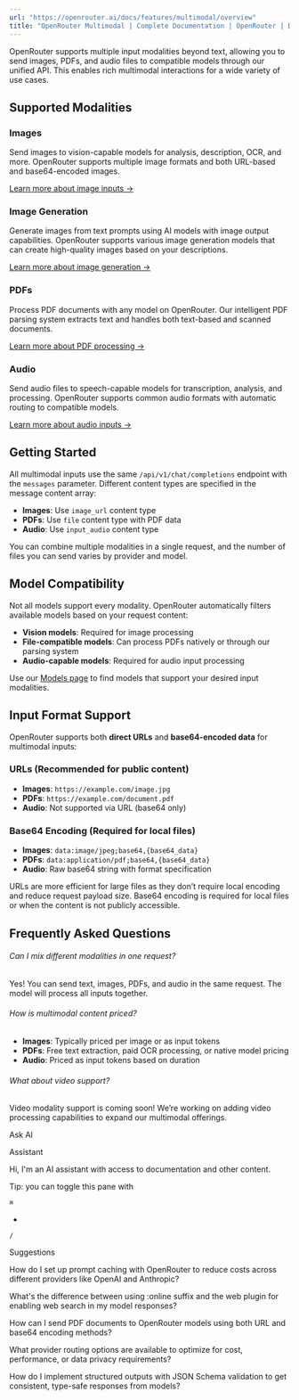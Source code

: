 ```yaml
---
url: "https://openrouter.ai/docs/features/multimodal/overview"
title: "OpenRouter Multimodal | Complete Documentation | OpenRouter | Documentation"
---
```


OpenRouter supports multiple input modalities beyond text, allowing you to send images, PDFs, and audio files to compatible models through our unified API. This enables rich multimodal interactions for a wide variety of use cases.

## Supported Modalities

### Images

Send images to vision-capable models for analysis, description, OCR, and more. OpenRouter supports multiple image formats and both URL-based and base64-encoded images.

[Learn more about image inputs →](https://openrouter.ai/docs/features/multimodal/images)

### Image Generation

Generate images from text prompts using AI models with image output capabilities. OpenRouter supports various image generation models that can create high-quality images based on your descriptions.

[Learn more about image generation →](https://openrouter.ai/docs/features/multimodal/image-generation)

### PDFs

Process PDF documents with any model on OpenRouter. Our intelligent PDF parsing system extracts text and handles both text-based and scanned documents.

[Learn more about PDF processing →](https://openrouter.ai/docs/features/multimodal/pdfs)

### Audio

Send audio files to speech-capable models for transcription, analysis, and processing. OpenRouter supports common audio formats with automatic routing to compatible models.

[Learn more about audio inputs →](https://openrouter.ai/docs/features/multimodal/audio)

## Getting Started

All multimodal inputs use the same `/api/v1/chat/completions` endpoint with the `messages` parameter. Different content types are specified in the message content array:

- **Images**: Use `image_url` content type
- **PDFs**: Use `file` content type with PDF data
- **Audio**: Use `input_audio` content type

You can combine multiple modalities in a single request, and the number of files you can send varies by provider and model.

## Model Compatibility

Not all models support every modality. OpenRouter automatically filters available models based on your request content:

- **Vision models**: Required for image processing
- **File-compatible models**: Can process PDFs natively or through our parsing system
- **Audio-capable models**: Required for audio input processing

Use our [Models page](https://openrouter.ai/models) to find models that support your desired input modalities.

## Input Format Support

OpenRouter supports both **direct URLs** and **base64-encoded data** for multimodal inputs:

### URLs (Recommended for public content)

- **Images**: `https://example.com/image.jpg`
- **PDFs**: `https://example.com/document.pdf`
- **Audio**: Not supported via URL (base64 only)

### Base64 Encoding (Required for local files)

- **Images**: `data:image/jpeg;base64,{base64_data}`
- **PDFs**: `data:application/pdf;base64,{base64_data}`
- **Audio**: Raw base64 string with format specification

URLs are more efficient for large files as they don’t require local encoding and reduce request payload size. Base64 encoding is required for local files or when the content is not publicly accessible.

## Frequently Asked Questions

###### Can I mix different modalities in one request?

Yes! You can send text, images, PDFs, and audio in the same request. The model will process all inputs together.

###### How is multimodal content priced?

- **Images**: Typically priced per image or as input tokens
- **PDFs**: Free text extraction, paid OCR processing, or native model pricing
- **Audio**: Priced as input tokens based on duration

###### What about video support?

Video modality support is coming soon! We’re working on adding video processing capabilities to expand our multimodal offerings.

Ask AI

Assistant

Hi, I'm an AI assistant with access to documentation and other content.

Tip: you can toggle this pane with

`⌘`

+

`/`

Suggestions

How do I set up prompt caching with OpenRouter to reduce costs across different providers like OpenAI and Anthropic?

What's the difference between using :online suffix and the web plugin for enabling web search in my model responses?

How can I send PDF documents to OpenRouter models using both URL and base64 encoding methods?

What provider routing options are available to optimize for cost, performance, or data privacy requirements?

How do I implement structured outputs with JSON Schema validation to get consistent, type-safe responses from models?